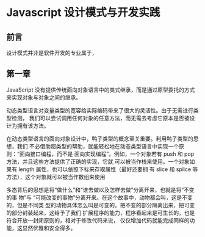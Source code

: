 # Javascript 设计模式与开发实践

## 前言

设计模式并非是软件开发的专业属于，

## 第一章

JavaScript 没有提供传统面向对象语言中的类式继承，而是通过原型委托的方式来实现对象与对象之间的继承。

动态类型语言对变量类型的宽容给实际编码带来了很大的灵活性。由于无需进行类型检测，
我们可以尝试调用任何对象的任意方法，而无需去考虑它原本是否被设计为拥有该方法。

在动态类型语言的面向对象设计中，鸭子类型的概念至关重要。利用鸭子类型的思想，我们
不必借助超类型的帮助，就能轻松地在动态类型语言中实现一个原则：“面向接口编程，而不是
面向实现编程”。例如，一个对象若有 push 和 pop 方法，并且这些方法提供了正确的实现，它就
可以被当作栈来使用。一个对象如果有 length 属性，也可以依照下标来存取属性（最好还要拥
有 slice 和 splice 等方法），这个对象就可以被当作数组来使用

多态背后的思想是将“做什么”和“谁去做以及怎样去做”分离开来，也就是将“不变的事
物”与 “可能改变的事物”分离开来。在这个故事中，动物都会叫，这是不变的，但是不同类
型的动物具体怎么叫是可变的。把不变的部分隔离出来，把可变的部分封装起来，这给予了我们
扩展程序的能力，程序看起来是可生长的，也是符合开放—封闭原则的，相对于修改代码来说，
仅仅增加代码就能完成同样的功能，这显然优雅和安全得多。
